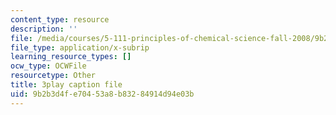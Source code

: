 ```yaml
---
content_type: resource
description: ''
file: /media/courses/5-111-principles-of-chemical-science-fall-2008/9b2b3d4fe70453a8b83284914d94e03b_sQx1Y_CArYA.srt
file_type: application/x-subrip
learning_resource_types: []
ocw_type: OCWFile
resourcetype: Other
title: 3play caption file
uid: 9b2b3d4f-e704-53a8-b832-84914d94e03b
---
```

